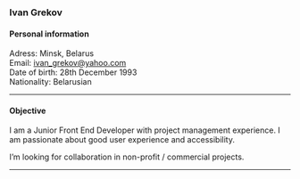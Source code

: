 ### Ivan Grekov

#### Personal information

Adress: Minsk, Belarus  
Email: ivan_grekov@yahoo.com  
Date of birth: 28th December 1993  
Nationality: Belarusian

---

#### Objective

I am a Junior Front End Developer with project management experience. I am passionate about good user experience and accessibility.

I’m looking for collaboration in non-profit / commercial projects.

---
